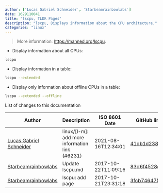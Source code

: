 ```yaml
---
author: ['Lucas Gabriel Schneider', 'Starbeamrainbowlabs']
date: 1629110041
title: "lscpu, TLDR Pages"
description: "lscpu, Displays information about the CPU architecture."
categories: "linux"
---
```

> More information: <https://manned.org/lscpu>.

- Display information about all CPUs:

```bash
lscpu
```

- Display information in a table:

```bash
lscpu --extended
```

- Display only information about offline CPUs in a table:

```bash
lscpu --extended --offline
```
List of changes to this documentation


Author | Description | ISO 8601 Date | GitHub link
------|-----|-----|-----
[Lucas Gabriel Schneider](mailto:casdpa@gmail.com) | linux/[l-m]: add more information link (#6231) | 2021-08-16T12:34:01 | [41db1d238028](https://github.com/tldr-pages/tldr/commit/41db1d2380286234a89aaa2131d8e1d1c531b850)
[Starbeamrainbowlabs](mailto:sbrl@starbeamrainbowlabs.com) | Update lscpu.md | 2017-10-22T11:09:16 | [83d6f4528d0a](https://github.com/tldr-pages/tldr/commit/83d6f4528d0a7d7266a84c3e4d5bae09b5806a0f)
[Starbeamrainbowlabs](mailto:sbrl@starbeamrainbowlabs.com) | lscpu: add page | 2017-10-21T23:31:18 | [3fcb7464756a](https://github.com/tldr-pages/tldr/commit/3fcb7464756adc044ecbc7e144f25e28ad75c1e1)

